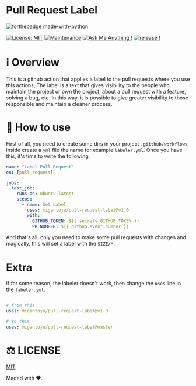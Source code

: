 # Pull Request Label


[![forthebadge made-with-python](http://ForTheBadge.com/images/badges/made-with-python.svg)](https://www.python.org/)

[![License: MIT](https://img.shields.io/github/license/migantoju/pull-request-label)](https://opensource.org/licenses/MIT)
[![Maintenance](https://img.shields.io/badge/Maintained%3F-yes-green.svg)](https://GitHub.com/Naereen/StrapDown.js/graphs/commit-activity)
[![Ask Me Anything !](https://img.shields.io/badge/Ask%20me-anything-1abc9c.svg)](https://github.com/migantoju)
[![release !](https://img.shields.io/github/v/release/migantoju/pull-request-label)](https://github.com/migantoju/pull-request-label/releases/tag/v1.0)

# ℹ️ Overview

This is a github action that applies a label to the pull requests where you use this actions,
The label is a text that gives visibility to the people who maintain the project or own the project, about a pull request with a feature, solving a bug, etc.
In this way, it is possible to give greater visibility to those responsible and maintain a cleaner process.

# 🚀 How to use
First of all, you need to create some dirs in your project `.giithub/workflows`, inside create a `yml` file
the name for example `labeler.yml`. Once you have this, it's time to write the following.

```yaml
name: "Label Pull Request"
on: [pull_request]

jobs:
  test_job:
    runs-on: ubuntu-latest
    steps:
      - name: Set Label
        uses: migantoju/pull-request-label@v1.0
        with:
          GITHUB_TOKEN: ${{ secrets.GITHUB_TOKEN }}
          PR_NUMBER: ${{ github.event.number }}

```

And that's all, only you need to make some pull requests with changes and magically, this
will set a label with the `SIZE/*`.

# Extra
If for some reason, the labeler doesn't work, then change the `uses` line in the `labeler.yml`.
```yaml

# from this 
uses: migantoju/pull-request-label@v1.0

# to this
uses: migantoju/pull-request-label@master
```

# ⚖️ LICENSE

[MIT](https://github.com/migantoju/pull-request-label/blob/master/LICENSE)

Maded with ❤️.
